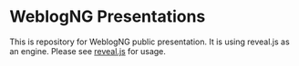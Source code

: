 # WeblogNG Presentations 

This is repository for WeblogNG public presentation. It is using reveal.js as an engine. Please see
[reveal.js](https://github.com/hakimel/reveal.js) for usage.
